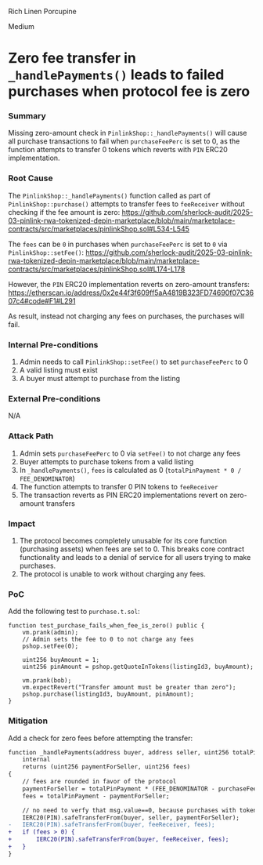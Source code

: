 Rich Linen Porcupine

Medium

# Zero fee transfer in `_handlePayments()` leads to failed purchases when protocol fee is zero

### Summary

Missing zero-amount check in `PinlinkShop::_handlePayments()` will cause all purchase transactions to fail when `purchaseFeePerc` is set to 0, as the function attempts to transfer 0 tokens which reverts with `PIN` ERC20 implementation.

### Root Cause

The `PinlinkShop::_handlePayments()` function called as part of `PinlinkShop::purchase()` attempts to transfer fees to `feeReceiver` without checking if the fee amount is zero:
https://github.com/sherlock-audit/2025-03-pinlink-rwa-tokenized-depin-marketplace/blob/main/marketplace-contracts/src/marketplaces/pinlinkShop.sol#L534-L545

The `fees` can be `0` in purchases when `purchaseFeePerc` is set to `0` via `PinlinkShop::setFee()`:
https://github.com/sherlock-audit/2025-03-pinlink-rwa-tokenized-depin-marketplace/blob/main/marketplace-contracts/src/marketplaces/pinlinkShop.sol#L174-L178

However, the `PIN` ERC20 implementation reverts on zero-amount transfers:
https://etherscan.io/address/0x2e44f3f609ff5aA4819B323FD74690f07C3607c4#code#F1#L291

As result, instead not charging any fees on purchases, the purchases will fail.

### Internal Pre-conditions

1. Admin needs to call `PinlinkShop::setFee()` to set `purchaseFeePerc` to 0
2. A valid listing must exist
3. A buyer must attempt to purchase from the listing

### External Pre-conditions

N/A

### Attack Path

1. Admin sets `purchaseFeePerc` to 0 via `setFee()` to not charge any fees
2. Buyer attempts to purchase tokens from a valid listing
3. In `_handlePayments()`, `fees` is calculated as 0 (`totalPinPayment * 0 / FEE_DENOMINATOR`)
4. The function attempts to transfer 0 PIN tokens to `feeReceiver`
5. The transaction reverts as PIN ERC20 implementations revert on zero-amount transfers

### Impact

1. The protocol becomes completely unusable for its core function (purchasing assets) when fees are set to 0. This breaks core contract functionality and leads to a denial of service for all users trying to make purchases. 
2. The protocol is unable to work without charging any fees.

### PoC

Add the following test to `purchase.t.sol`:

```solidity
function test_purchase_fails_when_fee_is_zero() public {
    vm.prank(admin);
    // Admin sets the fee to 0 to not charge any fees
    pshop.setFee(0);

    uint256 buyAmount = 1;
    uint256 pinAmount = pshop.getQuoteInTokens(listingId3, buyAmount);

    vm.prank(bob);
    vm.expectRevert("Transfer amount must be greater than zero");
    pshop.purchase(listingId3, buyAmount, pinAmount);
}
```

### Mitigation

Add a check for zero fees before attempting the transfer:

```diff
function _handlePayments(address buyer, address seller, uint256 totalPinPayment)
    internal
    returns (uint256 paymentForSeller, uint256 fees)
{
    // fees are rounded in favor of the protocol
    paymentForSeller = totalPinPayment * (FEE_DENOMINATOR - purchaseFeePerc) / FEE_DENOMINATOR;
    fees = totalPinPayment - paymentForSeller;

    // no need to verfy that msg.value==0, because purchases with tokens are done with purchaseWithToken() which is non-payable
    IERC20(PIN).safeTransferFrom(buyer, seller, paymentForSeller);
-   IERC20(PIN).safeTransferFrom(buyer, feeReceiver, fees);
+   if (fees > 0) {
+       IERC20(PIN).safeTransferFrom(buyer, feeReceiver, fees);
+   }
}
```